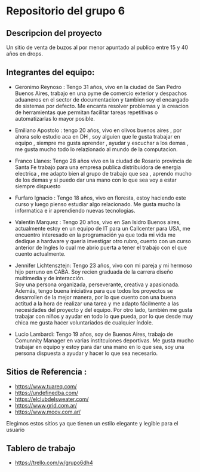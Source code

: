 # Repositorio del grupo 6

## Descripcion del proyecto
Un sitio de venta de buzos al por menor apuntado al publico entre 15 y 40 años en drops.

## Integrantes del equipo:

*   Geronimo Reynoso : Tengo 31 años, vivo en la ciudad de San Pedro Buenos Aires, trabajo en una pyme de comercio exterior y despachos aduaneros en el sector de documentacion y tambien soy el encargado de sistemas por defecto. Me encanta resolver problemas y la creacion de herramientas que permitan facilitar tareas repetitivas o automatizarlas lo mayor posible.

*   Emiliano Apostolo : tengo 20 años, vivo en olivos buenos aires , por ahora solo estudio aca en DH , soy alguien que le gusta trabajar en equipo , siempre me gusta aprender , ayudar y escuchar a los demas , me gusta mucho todo lo relazionado al mundo de la computacion.

*   Franco Llanes:
  Tengo 28 años vivo en la ciudad de Rosario provincia de Santa Fe trabajo para una empresa publica distribuidora de energia electrica , me adapto bien al grupo de trabajo que sea , aprendo mucho de los demas y si puedo dar una mano con lo que sea voy a estar siempre dispuesto 

*   Furfaro Ignacio : Tengo 18 años, vivo en floresta, estoy haciendo este curso y luego pienso estudiar algo relacionado. Me gusta mucho la informatica e ir aprendiendo nuevas tecnologias.

*   Valentin Marquez : Tengo 20 años, vivo en San Isidro Buenos aires, actualmente estoy en un equipo de IT para un Callcenter para USA, me encuentro interesado en la programación ya que toda mi vida me dedique a hardware y queria investigar otro rubro, cuento con un curso anterior de Ingles lo cual me abrio puerta a tener el trabajo con el que cuento actualmente.

*  Jennifer Lichtensztejn:
    Tengo 23 años, vivo con mi pareja y mi hermoso hijo perruno en CABA. Soy recien graduada de la carrera diseño multimedia y de interacción.  
    Soy una persona organizada, perseverante, creativa y apasionada. Además, tengo buena iniciativa para que todos los proyectos se desarrollen de la 
    mejor manera, por lo que cuento con una buena actitud a la hora de realizar una tarea y me adapto fácilmente a las necesidades del proyecto y del equipo. 
    Por otro lado, también me gusta trabajar con niños y ayudar en todo lo que pueda, por lo que desde muy chica me gusta hacer voluntariados de cualquier índole.

  * Lucio Lambardi:
  Tengo 19 años, soy de Buenos Aires, trabajo de Comunnity Manager en varias institcuiones deportivas. Me gusta mucho trabajar en equipo y estoy para dar una mano en lo que sea, soy una persona dispuesta a ayudar y hacer lo que sea necesario.
  

## Sitios de Referencia : 
* https://www.tuareq.com/
* https://undefinedba.com/
* https://elclubdelsweater.com/
* https://www.grid.com.ar/
* https://www.moov.com.ar/

Elegimos estos sitios ya que tienen un estilo elegante y legible para el usuario

## Tablero de trabajo

* https://trello.com/w/grupo6dh4